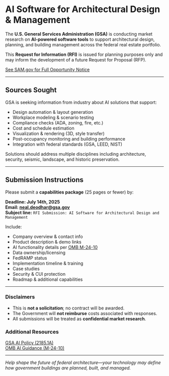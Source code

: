 # AI Software for Architectural Design & Management

The **U.S. General Services Administration (GSA)** is conducting market research on **AI-powered software tools** to support architectural design, planning, and building management across the federal real estate portfolio.

This **Request for Information (RFI)** is issued for planning purposes only and may inform the development of a future Request for Proposal (RFP).

[See SAM.gov for Full Opportunity Notice](https://sam.gov/opp/969d9423d92e4ea49eae4a380d5ddcff/view)  

---

## Sources Sought

GSA is seeking information from industry about AI solutions that support:

- Design automation & layout generation
- Workplace modeling & scenario testing
- Compliance checks (ADA, zoning, fire, etc.)
- Cost and schedule estimation
- Visualization & rendering (3D, style transfer)
- Post-occupancy monitoring and building performance
- Integration with federal standards (GSA, LEED, NIST)

Solutions should address multiple disciplines including architecture, security, seismic, landscape, and historic preservation.

---

## Submission Instructions

Please submit a **capabilities package** (25 pages or fewer) by:

**Deadline: July 14th, 2025**  
**Email: [neal.deodhar@gsa.gov](mailto:neal.deodhar@gsa.gov)**  
**Subject line:** `RFI Submission: AI Software for Architectural Design and Management`

Include:

- Company overview & contact info
- Product description & demo links
- AI functionality details per [OMB M-24-10](https://www.whitehouse.gov/wp-content/uploads/2024/03/M-24-10-Advancing-Governance-Innovation-and-Risk-Management-for-Agency-Use-of-Artificial-Intelligence.pdf)
- Data ownership/licensing
- FedRAMP status
- Implementation timeline & training
- Case studies
- Security & CUI protection
- Roadmap & additional capabilities

---

### Disclaimers

- This is **not a solicitation**; no contract will be awarded.
- The Government will **not reimburse** costs associated with responses.
- All submissions will be treated as **confidential market research**.

### Additional Resources

[GSA AI Policy (2185.1A)](https://www.gsa.gov/directives-library/use-of-artificial-intelligence-at-gsa)  
[OMB AI Guidance (M-24-10)](https://www.whitehouse.gov/wp-content/uploads/2024/03/M-24-10-Advancing-Governance-Innovation-and-Risk-Management-for-Agency-Use-of-Artificial-Intelligence.pdf)

---

*Help shape the future of federal architecture—your technology may define how government buildings are planned, built, and managed.*

